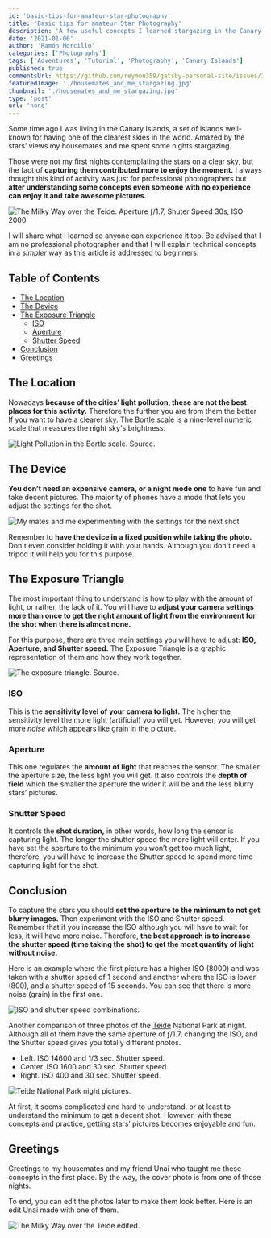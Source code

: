 ```yaml
---
id: 'basic-tips-for-amateur-star-photography'
title: 'Basic tips for amateur Star Photography'
description: 'A few useful concepts I learned stargazing in the Canary Islands'
date: '2021-01-06'
author: 'Ramón Morcillo'
categories: ['Photography']
tags: ['Adventures', 'Tutorial', 'Photography', 'Canary Islands']
published: true
commentsUrl: https://github.com/reymon359/gatsby-personal-site/issues/337
featuredImage: './housemates_and_me_stargazing.jpg'
thumbnail: './housemates_and_me_stargazing.jpg'
type: 'post'
url: 'none'
---
```


Some time ago I was living in the Canary Islands, a set of islands well-known for having one of the clearest skies in the world. Amazed by the stars’ views my housemates and me spent some nights stargazing.

Those were not my first nights contemplating the stars on a clear sky, but the fact of **capturing them contributed more to enjoy the moment.** I always thought this kind of activity was just for professional photographers but **after understanding some concepts even someone with no experience can enjoy it and take awesome pictures.** 

![The Milky Way over [the Teide.](./../how-to-enjoy-the-sunrise-from-the-top-of-spain) Aperture ƒ/1.7, Shuter Speed 30s, ISO 2000](./the_milky_way_over_the_teide.jpg)

I will share what I learned so anyone can experience it too. Be advised that I am no professional photographer and that I will explain technical concepts in a _simpler_ way as this article is addressed to beginners.
   
## Table of Contents

- [The Location](#The-Location)
- [The Device](#the-Device)
- [The Exposure Triangle](#The-Exposure-Triangle)
    - [ISO](#ISO)
    - [Aperture](#Aperture)
    - [Shutter Speed](#Shutter-Speed)
- [Conclusion](#Conclusion)
- [Greetings](#Greetings)

## The Location

Nowadays **because of the cities’ light pollution, these are not the best places for this activity.** Therefore the further you are from them the better If you want to have a clearer sky. The [Bortle scale](https://en.wikipedia.org/wiki/Bortle_scale) is a nine-level numeric scale that measures the night sky's brightness.

![Light Pollution in the Bortle scale. [Source](https://www.reddit.com/r/interestingasfuck/comments/khe15u/the_concept_of_light_pollution_is_crazy/).](./light_pollution_in_the_bortle_scale.jpg)

## The Device

**You don’t need an expensive camera, or a night mode one** to have fun and take decent pictures. The majority of phones have a mode that lets you adjust the settings for the shot. 

![My mates and me experimenting with the settings for the next shot](./my_mates_and_me_experimenting_with_the_settings_for_the_next_shot.jpg)

Remember to **have the device in a fixed position while taking the photo.** Don't even consider holding it with your hands. Although you don't need a tripod it will help you for this purpose.

## The Exposure Triangle

The most important thing to understand is how to play with the amount of light, or rather, the lack of it. You will have to **adjust your camera settings more than once to get the right amount of light from the environment for the shot when there is almost none.** 

For this purpose, there are three main settings you will have to adjust: **ISO, Aperture, and Shutter speed.** The Exposure Triangle is a graphic representation of them and how they work together.

![The exposure triangle. [Source.](https://www.photographytalk.com/beginner-photography-tips/aperture-shutter-speed-and-iso-the-exposure-triangle)
](./exposure_triangle.jpg)

### ISO

This is the **sensitivity level of your camera to light.** The higher the sensitivity level the more light (artificial) you will get. However, you will get more _noise_ which appears like grain in the picture.

### Aperture

This one regulates the **amount of light** that reaches the sensor. The smaller the aperture size, the less light you will get. It also controls the **depth of field** which the smaller the aperture the wider it will be and the less blurry stars’ pictures.

### Shutter Speed

It controls the **shot duration,** in other words, how long the sensor is capturing light. The longer the shutter speed the more light will enter. If you have set the aperture to the minimum you won’t get too much light, therefore, you will have to increase the Shutter speed to spend more time capturing light for the shot.

## Conclusion

To capture the stars you should **set the aperture to the minimum to not get blurry images.** Then experiment with the ISO and Shutter speed. Remember that if you increase the ISO although you will have to wait for less, it will have more noise. Therefore, **the best approach is to increase the shutter speed (time taking the shot) to get the most quantity of light without noise.** 

Here is an example where the first picture has a higher ISO (8000) and was taken with a shutter speed of 1 second and another where the ISO is lower (800), and a shutter speed of 15 seconds. You can see that there is more noise (grain) in the first one.

![ISO and shutter speed combinations.](./iso_and_shutter_speed_combinations.jpg)

Another comparison of three photos of the [Teide](./../how-to-enjoy-the-sunrise-from-the-top-of-spain) National Park at night. Although all of them have the same aperture of ƒ/1.7, changing the ISO, and the Shutter speed gives you totally different photos.

- Left. ISO 14600 and 1/3 sec. Shutter speed.
- Center. ISO 1600 and 30 sec. Shutter speed.
- Right. ISO 400 and 30 sec. Shutter speed.

![Teide National Park night pictures.](./teide_national_park_night_pictures.jpg)

At first, it seems complicated and hard to understand, or at least to understand the minimum to get a decent shot. However, with these concepts and practice, getting stars’ pictures becomes enjoyable and fun. 

## Greetings

Greetings to my housemates and my friend Unai who taught me these concepts in the first place. By the way, the cover photo is from one of those nights.

To end, you can edit the photos later to make them look better. Here is an edit Unai made with one of them.

![The Milky Way over the Teide edited.](./the_milky_way_over_the_teide_edited.jpg)

